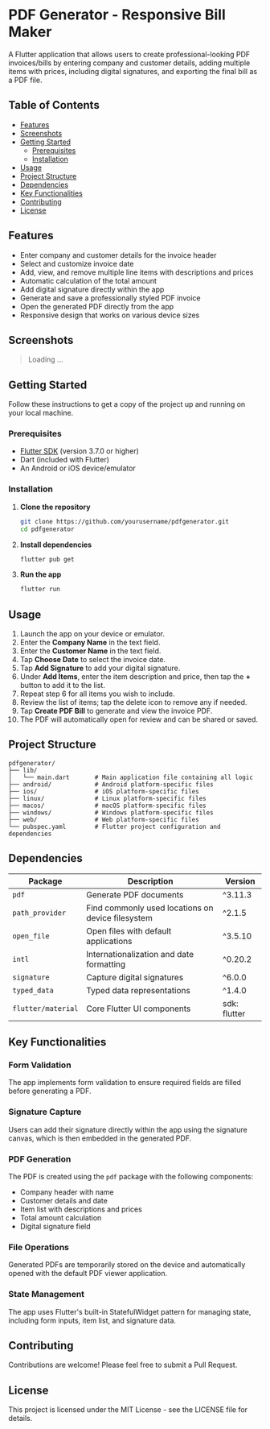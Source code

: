 # PDF Generator - Responsive Bill Maker

A Flutter application that allows users to create professional-looking PDF invoices/bills by entering company and customer details, adding multiple items with prices, including digital signatures, and exporting the final bill as a PDF file.

## Table of Contents

- [Features](#features)
- [Screenshots](#screenshots)
- [Getting Started](#getting-started)
  - [Prerequisites](#prerequisites)
  - [Installation](#installation)
- [Usage](#usage)
- [Project Structure](#project-structure)
- [Dependencies](#dependencies)
- [Key Functionalities](#key-functionalities)
- [Contributing](#contributing)
- [License](#license)

## Features

- Enter company and customer details for the invoice header
- Select and customize invoice date
- Add, view, and remove multiple line items with descriptions and prices
- Automatic calculation of the total amount
- Add digital signature directly within the app
- Generate and save a professionally styled PDF invoice
- Open the generated PDF directly from the app
- Responsive design that works on various device sizes

## Screenshots

> Loading ...

## Getting Started

Follow these instructions to get a copy of the project up and running on your local machine.

### Prerequisites

- [Flutter SDK](https://flutter.dev/docs/get-started/install) (version 3.7.0 or higher)
- Dart (included with Flutter)
- An Android or iOS device/emulator

### Installation

1. **Clone the repository**
   ```bash
   git clone https://github.com/yourusername/pdfgenerator.git
   cd pdfgenerator
   ```

2. **Install dependencies**
   ```bash
   flutter pub get
   ```

3. **Run the app**
   ```bash
   flutter run
   ```

## Usage

1. Launch the app on your device or emulator.
2. Enter the **Company Name** in the text field.
3. Enter the **Customer Name** in the text field.
4. Tap **Choose Date** to select the invoice date.
5. Tap **Add Signature** to add your digital signature.
6. Under **Add Items**, enter the item description and price, then tap the **+** button to add it to the list.
7. Repeat step 6 for all items you wish to include.
8. Review the list of items; tap the delete icon to remove any if needed.
9. Tap **Create PDF Bill** to generate and view the invoice PDF.
10. The PDF will automatically open for review and can be shared or saved.

## Project Structure

```
pdfgenerator/
├── lib/
│   └── main.dart       # Main application file containing all logic
├── android/            # Android platform-specific files
├── ios/                # iOS platform-specific files
├── linux/              # Linux platform-specific files
├── macos/              # macOS platform-specific files
├── windows/            # Windows platform-specific files
├── web/                # Web platform-specific files
└── pubspec.yaml        # Flutter project configuration and dependencies
```

## Dependencies

| Package           | Description                                        | Version      |
|-------------------|----------------------------------------------------|--------------|
| `pdf`             | Generate PDF documents                             | ^3.11.3      |
| `path_provider`   | Find commonly used locations on device filesystem  | ^2.1.5       |
| `open_file`       | Open files with default applications               | ^3.5.10      |
| `intl`            | Internationalization and date formatting           | ^0.20.2      |
| `signature`       | Capture digital signatures                         | ^6.0.0       |
| `typed_data`      | Typed data representations                         | ^1.4.0       |
| `flutter/material`| Core Flutter UI components                         | sdk: flutter |

## Key Functionalities

### Form Validation
The app implements form validation to ensure required fields are filled before generating a PDF.

### Signature Capture
Users can add their signature directly within the app using the signature canvas, which is then embedded in the generated PDF.

### PDF Generation
The PDF is created using the `pdf` package with the following components:
- Company header with name
- Customer details and date
- Item list with descriptions and prices
- Total amount calculation
- Digital signature field

### File Operations
Generated PDFs are temporarily stored on the device and automatically opened with the default PDF viewer application.

### State Management
The app uses Flutter's built-in StatefulWidget pattern for managing state, including form inputs, item list, and signature data.

## Contributing

Contributions are welcome! Please feel free to submit a Pull Request.

## License

This project is licensed under the MIT License - see the LICENSE file for details.

